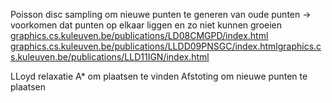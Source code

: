 Poisson disc sampling om nieuwe punten te generen van oude punten -> voorkomen dat punten op elkaar liggen en zo niet kunnen groeien
[graphics.cs.kuleuven.be/publications/LD08CMGPD/index.html](https://graphics.cs.kuleuven.be/publications/LD08CMGPD/index.html)
[graphics.cs.kuleuven.be/publications/LLDD09PNSGC/index.html](https://graphics.cs.kuleuven.be/publications/LLDD09PNSGC/index.html)[graphics.cs.kuleuven.be/publications/LLD11IGN/index.html](https://graphics.cs.kuleuven.be/publications/LLD11IGN/index.html)

LLoyd relaxatie
A* om plaatsen te vinden
Afstoting om nieuwe punten te plaatsen